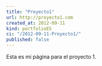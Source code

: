 ```yaml
---
title: "Proyecto1"
url: http://proyecto1.com
created_at: 2012-09-11
kind: portfolioES
ci: "/2012-09-11-Proyecto1/"
published: false
---
```


Esta es mi página para el proyecto 1.
